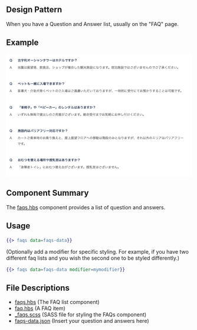 ## Design Pattern
When you have a Question and Answer list, usually on the "FAQ" page.

## Example
![Alt text](/FAQs/__example.png)

## Component Summary
The [faqs.hbs](/FAQs/faqs.hbs) component provides a list of question and answers.

## Usage
```handlebars
{{> faqs data=faqs-data}}
```
(Optionally add a modifier for specific styling.  For example, if you have two different faq lists and you wish the second one to be styled differently.)
```handlebars
{{> faqs data=faqs-data modifier=mymodifier}}
```

## File Descriptions
* [faqs.hbs](/FAQs/faqs.hbs) (The FAQ list component)
* [faq.hbs](/FAQs/faq.hbs) (A FAQ item)
* [_faqs.scss](/FAQs/_faqs.scss) (SASS file for styling the FAQs component)
* [faqs-data.json](/FAQs/faqs-data.json) (Insert your question and answers here)
